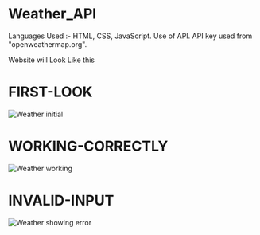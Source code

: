 # Weather_API

Languages Used :- HTML, CSS, JavaScript.
Use of API. API key used from "openweathermap.org".

Website will Look Like this

# FIRST-LOOK
![Weather  initial](https://github.com/Codingmalware/Weather_API/assets/93531440/c86b6279-c090-4e72-999e-7a592f9b22a1)

# WORKING-CORRECTLY
![Weather  working](https://github.com/Codingmalware/Weather_API/assets/93531440/abaf3f99-e0aa-4a3a-9900-04881b7fd444)

# INVALID-INPUT
![Weather  showing error](https://github.com/Codingmalware/Weather_API/assets/93531440/cbb3f06d-ae41-42c4-b888-58335d93bbeb)
